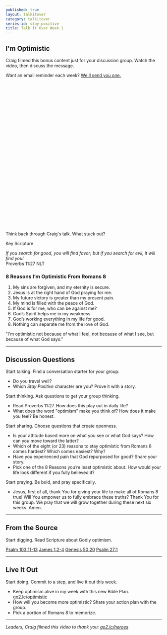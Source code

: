 ```yaml
---
published: true
layout: talkitover
category: talkitover
series-id: stay-positive
title: Talk It Over Week 1
---
```


## I'm Optimistic

Craig filmed this bonus content just for your discussion group. Watch the video, then discuss the message.

Want an email reminder each week? <a href="#" class="manual-optin-trigger" data-optin-slug="hv4mytwn55f8mxfg">We'll send you one.</a>

<div style="max-width:100%; width: 800px; height: 450px; padding-bottom: 15px"><script type="text/javascript" src="http://player.theplatform.com/p/IfSiAC/Muqqhl0VrQbH/embed/select/media/REgS1Xlk5slk?form=javascript"></script></div>  

<p class="lead">Think back through Craig's talk. What stuck out?</p> 

Key Scripture

_If you search for good, you will find favor; but if you search for evil, it will find you!_  
Proverbs 11:27 NLT

### 8 Reasons I’m Optimistic From Romans 8

1. My sins are forgiven, and my eternity is secure.
2. Jesus is at the right hand of God praying for me.
3. My future victory is greater than my present pain.
4. My mind is filled with the peace of God.
5. If God is for me, who can be against me?
6. God’s Spirit helps me in my weakness.
7. God’s working everything in my life for good.
8. Nothing can separate me from the love of God. 

"I'm optimistic not because of what I feel, not because of what I see, but because of what God says."

* * *

## Discussion Questions
<p class="lead">Start talking. Find a conversation starter for your group.</p> 

* Do you travel well?
* Which _Stay Positive_ character are you? Prove it with a story.

<p class="lead">Start thinking. Ask questions to get your group thinking.</p> 

* Read Proverbs 11:27. How does this play out in daily life?
* What does the word "optimism" make you think of? How does it make you feel? Be honest.
 
<p class="lead">Start sharing. Choose questions that create openness.</p> 

* Is your attitude based more on what you see or what God says? How can you move toward the latter?
* Which of the eight (or 23) reasons to stay optimistic from Romans 8 comes hardest? Which comes easiest? Why?
* Have you experienced pain that God repurposed for good? Share your story.
* Pick one of the 8 Reasons you’re least optimistic about. How would your life look different if you fully believed it?

<p class="lead">Start praying. Be bold, and pray specifically.</p> 

* Jesus, first of all, thank You for giving your life to make all of Romans 8 true! Will You empower us to fully embrace these truths? Thank You for this group. We pray that we will grow together during these next six weeks. Amen.

* * *

## From the Source
<p class="lead">Start digging. Read Scripture about Godly optimism.</p>

[Psalm 103:11-13](https://www.bible.com/bible/111/psa.103.11-13.niv) [James 1:2-4](https://www.bible.com/bible/111/jam.1.2-4.niv) [Genesis 50:20](https://www.bible.com/bible/111/gen.50.20.niv) [Psalm 27:1](https://www.bible.com/bible/111/psa.27.1.niv)

* * *

## Live It Out
<p class="lead">Start doing. Commit to a step, and live it out this week.</p>

* Keep optimism alive in my week with this new Bible Plan. [go2.lc/optimistic](http://go2.lc/optimistic)
* How will you become more optimistic? Share your action plan with the group.
* Pick a portion of Romans 8 to memorize.

* * *

_Leaders, Craig filmed this video to thank you: [go2.lc/heroes](http://leaders.lifechurch.tv/you-are-the-heroes/)_